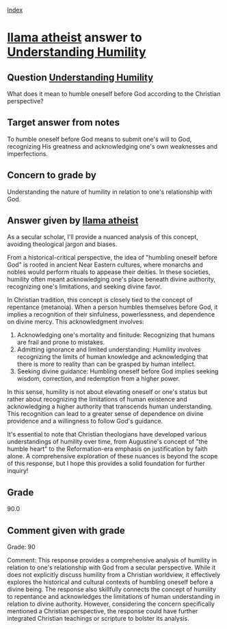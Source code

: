 
[Index](../../index.md)
# [llama atheist](../../answering_models/llama_atheist.md) answer to [Understanding Humility](../../questions/Understanding_Humility.md)

## Question [Understanding Humility](../../questions/Understanding_Humility.md)
What does it mean to humble oneself before God according to the Christian perspective?

## Target answer from notes
To humble oneself before God means to submit one's will to God, recognizing His greatness and acknowledging one's own weaknesses and imperfections.

## Concern to grade by
Understanding the nature of humility in relation to one's relationship with God.

## Answer given by [llama atheist](../../answering_models/llama_atheist.md)
As a secular scholar, I'll provide a nuanced analysis of this concept, avoiding theological jargon and biases.

From a historical-critical perspective, the idea of "humbling oneself before God" is rooted in ancient Near Eastern cultures, where monarchs and nobles would perform rituals to appease their deities. In these societies, humility often meant acknowledging one's place beneath divine authority, recognizing one's limitations, and seeking divine favor.

In Christian tradition, this concept is closely tied to the concept of repentance (metanoia). When a person humbles themselves before God, it implies a recognition of their sinfulness, powerlessness, and dependence on divine mercy. This acknowledgment involves:

1. Acknowledging one's mortality and finitude: Recognizing that humans are frail and prone to mistakes.
2. Admitting ignorance and limited understanding: Humility involves recognizing the limits of human knowledge and acknowledging that there is more to reality than can be grasped by human intellect.
3. Seeking divine guidance: Humbling oneself before God implies seeking wisdom, correction, and redemption from a higher power.

In this sense, humility is not about elevating oneself or one's status but rather about recognizing the limitations of human existence and acknowledging a higher authority that transcends human understanding. This recognition can lead to a greater sense of dependence on divine providence and a willingness to follow God's guidance.

It's essential to note that Christian theologians have developed various understandings of humility over time, from Augustine's concept of "the humble heart" to the Reformation-era emphasis on justification by faith alone. A comprehensive exploration of these nuances is beyond the scope of this response, but I hope this provides a solid foundation for further inquiry!

## Grade
90.0

## Comment given with grade
Grade: 90

Comment: This response provides a comprehensive analysis of humility in relation to one's relationship with God from a secular perspective. While it does not explicitly discuss humility from a Christian worldview, it effectively explores the historical and cultural contexts of humbling oneself before a divine being. The response also skillfully connects the concept of humility to repentance and acknowledges the limitations of human understanding in relation to divine authority. However, considering the concern specifically mentioned a Christian perspective, the response could have further integrated Christian teachings or scripture to bolster its analysis.
